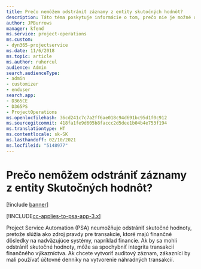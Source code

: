 ```yaml
---
title: Prečo nemôžem odstrániť záznamy z entity skutočných hodnôt?
description: Táto téma poskytuje informácie o tom, prečo nie je možné odstrániť záznamy z entity skutočných hodnôt.
author: JPBurrows
manager: kfend
ms.service: project-operations
ms.custom:
- dyn365-projectservice
ms.date: 11/6/2018
ms.topic: article
ms.author: ruhercul
audience: Admin
search.audienceType:
- admin
- customizer
- enduser
search.app:
- D365CE
- D365PS
- ProjectOperations
ms.openlocfilehash: 36cd241c7c7a2ff6ae018c94d691bc95d1f0c912
ms.sourcegitcommit: 418fa1fe9d605b8faccc2d5dee1b04b4e753f194
ms.translationtype: HT
ms.contentlocale: sk-SK
ms.lasthandoff: 02/10/2021
ms.locfileid: "5148977"
---
```

# <a name="why-cant-i-delete-records-from-the-actuals-entity"></a>Prečo nemôžem odstrániť záznamy z entity Skutočných hodnôt?

[!include [banner](../includes/psa-now-project-operations.md)]

[!INCLUDE[cc-applies-to-psa-app-3.x](../includes/cc-applies-to-psa-app-3x.md)]

Project Service Automation (PSA) neumožňuje odstrániť skutočné hodnoty, pretože slúžia ako zdroj pravdy pre transakcie, ktoré majú finančné dôsledky na nadväzujúce systémy, napríklad financie. Ak by sa mohli odstrániť skutočné hodnoty, môže sa spochybniť integrita transakcií finančného výkazníctva. Ak chcete vytvoriť auditový záznam, zákazníci by mali používať účtovné denníky na vytvorenie náhradných transakcií.

